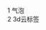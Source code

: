 
<!DOCTYPE html>
<html>
	<head>
		<style type="text/css">
			a{
				display: block;
				text-decoration: none;
			}
			a:hover{
				font-size: 30px;
				color: red;
			}
		</style>
		<meta charset="utf-8">
		<title></title>
	</head>
	<body>
		<a href="yuanyongwu.github.io/linlin.github.io/ball.html">1 气泡</a>
		<a href="yuanyongwu.github.io/linlin.github.io/yun.html">2 3d云标签</a>
	</body>
</html>
